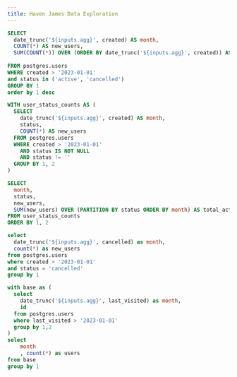 ```yaml
---
title: Haven James Data Exploration
---
```


<Dropdown name=agg>
    <DropdownOption valueLabel="Monthly" value="month" />
    <DropdownOption valueLabel="Weekly" value="week" />
    <DropdownOption valueLabel="Daily" value="day" />
</Dropdown>

```sql users_added
SELECT 
  date_trunc('${inputs.agg}', created) AS month,
  COUNT(*) AS new_users,
  SUM(COUNT(*)) OVER (ORDER BY date_trunc('${inputs.agg}', created)) AS total_users,
  
FROM postgres.users
WHERE created > '2023-01-01'
and status in ('active', 'cancelled')
GROUP BY 1
order by 1 desc
```

<LineChart
    data={users_added}
    x=month
    y=total_users
    y2=new_users
    y2SeriesType=bar
    title = "New Users Added"
/>

```sql users_status
WITH user_status_counts AS (
  SELECT 
    date_trunc('${inputs.agg}', created) AS month,
    status,
    COUNT(*) AS new_users
  FROM postgres.users
  WHERE created > '2023-01-01'
    AND status IS NOT NULL 
    AND status != ''
  GROUP BY 1, 2
)

SELECT 
  month,
  status,
  new_users,
  SUM(new_users) OVER (PARTITION BY status ORDER BY month) AS total_active_users
FROM user_status_counts
ORDER BY 1, 2
```

<BarChart
    data={users_status}
    x=month
    y=new_users
    series = status
    type = stacked100
    title = "User Status"
/>

```sql churned_users
select 
  date_trunc('${inputs.agg}', cancelled) as month,
  count(*) as new_users
from postgres.users
where created > '2023-01-01'
and status = 'cancelled'
group by 1
```

<BarChart
    data={churned_users}
    y=new_users
    title = "Churned by Month"
/>

```sql active_users
with base as (
  select 
    date_trunc('${inputs.agg}', last_visited) as month,
    id
  from postgres.users
  where last_visited > '2023-01-01'
  group by 1,2
)
select 
    month
    , count(*) as users
from base
group by 1
```

<LineChart
    data={active_users}
    y=users
    title = "Active Users"
/>



